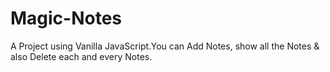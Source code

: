# Magic-Notes
A Project using Vanilla JavaScript.You can Add Notes, show all the Notes &amp; also Delete each and every Notes.
